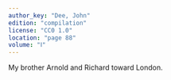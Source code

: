 ```yaml
---
author_key: "Dee, John"
edition: "compilation"
license: "CC0 1.0"
location: "page 88"
volume: "Ⅰ"
---
```

My brother Arnold and Richard toward London.
